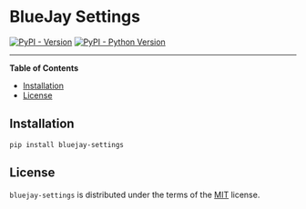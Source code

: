 # BlueJay Settings

[![PyPI - Version](https://img.shields.io/pypi/v/bluejay-settings.svg)](https://pypi.org/project/bluejay-settings)
[![PyPI - Python Version](https://img.shields.io/pypi/pyversions/bluejay-settings.svg)](https://pypi.org/project/bluejay-settings)

-----

**Table of Contents**

- [Installation](#installation)
- [License](#license)

## Installation

```console
pip install bluejay-settings
```

## License

`bluejay-settings` is distributed under the terms of the [MIT](https://spdx.org/licenses/MIT.html) license.
